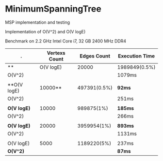 # MinimumSpanningTree
MSP implementation and testing

Implementation of O(V^2) and O(V logE)

Benchmark on 2.2 GHz Intel Core i7, 32 GB 2400 MHz DDR4

| .     | Vertexs Count | Edges Count | Execution Time |
|-------|---------------|-------------|----------------|
**|O(V logE)|20000|1989849(0.5%)|439ms|**
|O(V^2)|||1079ms|
|||||
|**O(V logE)|10000**|497391(0.5%)|**92ms**|
|O(V^2)|||251ms|
|||||
|**O(V logE)**|10000|989875(1%)|**185ms**|
|O(V^2)|||266ms|
|||||
|**O(V logE)**|20000|3959954(1%)|**893ms**|
|O(V^2)|||1131ms|
|||||
|O(V logE)|5000|1189220(5%)|237ms|
|**O(V^2)**|||**87ms**|
